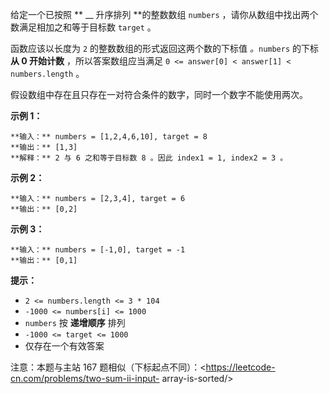 给定一个已按照 ** __ 升序排列  **的整数数组 `numbers` ，请你从数组中找出两个数满足相加之和等于目标数 `target` 。

函数应该以长度为 `2` 的整数数组的形式返回这两个数的下标值 _。_`numbers` 的下标 **从 0  开始计数** ，所以答案数组应当满足 `0
<= answer[0] < answer[1] < numbers.length` 。

假设数组中存在且只存在一对符合条件的数字，同时一个数字不能使用两次。



**示例 1：**

    
    
    **输入：** numbers = [1,2,4,6,10], target = 8
    **输出：** [1,3]
    **解释：** 2 与 6 之和等于目标数 8 。因此 index1 = 1, index2 = 3 。
    

**示例 2：**

    
    
    **输入：** numbers = [2,3,4], target = 6
    **输出：** [0,2]
    

**示例 3：**

    
    
    **输入：** numbers = [-1,0], target = -1
    **输出：** [0,1]
    



**提示：**

  * `2 <= numbers.length <= 3 * 104`
  * `-1000 <= numbers[i] <= 1000`
  * `numbers` 按 **递增顺序** 排列
  * `-1000 <= target <= 1000`
  * 仅存在一个有效答案



注意：本题与主站 167 题相似（下标起点不同）：<https://leetcode-cn.com/problems/two-sum-ii-input-
array-is-sorted/>

